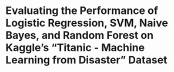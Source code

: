 # Evaluating the Performance of Logistic Regression, SVM, Naive Bayes, and Random Forest on Kaggle’s “Titanic - Machine Learning from Disaster” Dataset

